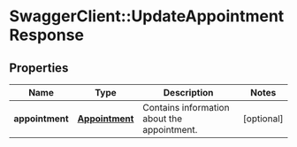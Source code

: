 # SwaggerClient::UpdateAppointmentResponse

## Properties
Name | Type | Description | Notes
------------ | ------------- | ------------- | -------------
**appointment** | [**Appointment**](Appointment.md) | Contains information about the appointment. | [optional] 


